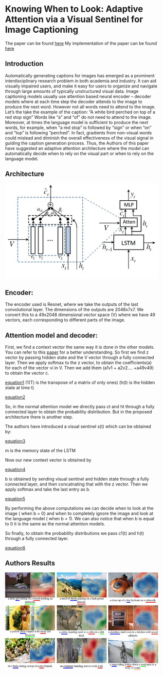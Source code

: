 # Knowing When to Look: Adaptive Attention via a Visual Sentinel for Image Captioning

The paper can be found [here](https://arxiv.org/pdf/1612.01887v2.pdf)
My implementation of the paper can be found [here](https://github.com/abhipraay/NLP/blob/main/Image%20Captioning/using_adaptive_attention.ipynb)

## Introduction

Automatically generating captions for images has emerged as a prominent interdisciplinary research problem in both academia and industry. It can aid visually impaired users, and make it easy for users to organize and navigate through large amounts of typically unstructured visual data. Image captioning models usually use attention based neural encoder – decoder models where at each time step the decoder attends to the image to produce the next word. However not all words need to attend to the image.
Let’s the take the example of the caption: “A white bird perched on top of a red stop sign”
Words like “a” and “of” do not need to attend to the image. Moreover, at times the language model is sufficient to produce the next words, for example, when “a red stop” is followed by “sign” or when “on” and “top” is following “perched”.
In fact, gradients from non-visual words could mislead and diminish the overall effectiveness of the visual signal in guiding the caption generation process.
Thus, the Authors of this paper have suggested an adaptive attention architecture where the model can automatically decide when to rely on the visual part or when to rely on the language model.

## Architecture

![architecture](assets/architecture.jpg)

## Encoder:
The encoder used is Resnet, where we take the outputs of the last convolutional layer. The dimensions of the outputs are 2048x7x7. We convert this to a 49x2048 dimensional vector space (V) where we have 49 vectors, each corresponding to different parts of the image. 

## Attention model and decoder:
First, we find a context vector the same way it is done in the other models. You can refer to this [paper](https://arxiv.org/pdf/1502.03044.pdf) for a better understanding. So first we find z vector by passing hidden state and the V vector through a fully connected layer. Then we apply softmax to the z vector, to obtain the coefficients(a) for each of the vector vi in V. Then we add them (a1v1 + a2v2…. +a49v49) to obtain the vector c.

[equation1](assets/equation1.jpg)           (1(T) is the transpose of a matrix of only ones)  (h(t) is the hidden state at time t)  

[equation2](assets/equation2.jpg)

So, in the normal attention model we directly pass ct and ht through a fully connected layer to obtain the probability distribution. But in the proposed architecture there is another step.

The authors have introduced a visual sentinel s(t) which can be obtained by:

[equation3](assets/equation3.jpg)

m is the memory state of the LSTM

Now our new context vector is obtained by 

[equation4](assets/equation4.jpg)

b is obtained by sending visual sentinel and hidden state through a fully connected layer, and then concatnating that with the z vector. Then we apply softmax and take the last entry as b.

[equation5](assets/equation5.jpg)

By performing the above computations we can decide when to look at the image ( when b = 0) and when to completely ignore the image and look at the language model ( when b = 1). We can also notice that when b is equal to 0 it is the same as the normal attention models.

So finally, to obtain the probability distributions we pass c1(t) and h(t) through a fully connected layer.

[equation6](assets/equation6.jpg)

## Authors Results
 
![results](assets/results.jpg)
